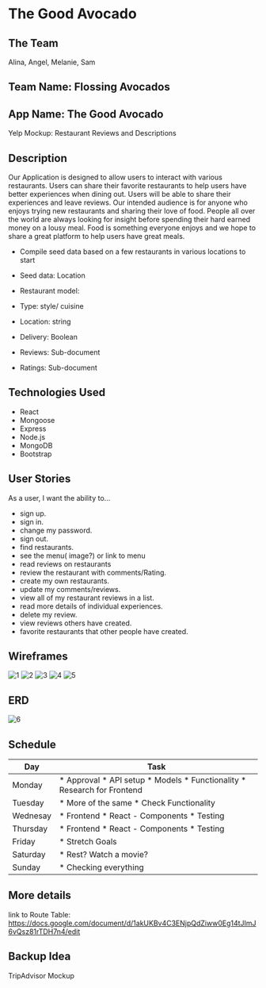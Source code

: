 # The Good Avocado

## The Team
Alina, Angel, Melanie, Sam 

## Team Name:  Flossing Avocados

## App Name: The Good Avocado

Yelp Mockup: Restaurant Reviews and Descriptions

## Description

Our Application is designed to allow users to interact with various restaurants. Users can share their favorite restaurants to help users have better experiences when dining out. Users will be able to share their experiences and leave reviews.  Our intended audience is for anyone who enjoys trying new restaurants and sharing their love of food. People all over the world are always looking for insight before spending their hard earned money on a lousy meal. Food is something everyone enjoys and we hope to share a great platform to help users have great meals.

* Compile seed data based on a few restaurants in various locations to start
* Seed data: Location

* Restaurant model: 
- Type: style/ cuisine 
- Location: string
- Delivery: Boolean
	
- Reviews: Sub-document
- Ratings: Sub-document

## Technologies Used

* React
* Mongoose
* Express
* Node.js
* MongoDB 
* Bootstrap


## User Stories

As a user, I want the ability to... 
* sign up.
* sign in. 
* change my password. 
* sign out. 
* find restaurants. 
* see the menu( image?) or link to menu
* read reviews on restaurants
* review the restaurant with comments/Rating.
* create my own restaurants. 
* update my comments/reviews. 
* view all of my restaurant reviews in a list. 
* read more details of individual experiences. 
* delete my review. 
* view reviews others have created. 
* favorite restaurants that other people have created. 


## Wireframes

![1](https://share.balsamiq.com/c/tWNZY9PhP3jbcugUK58au4.png)
![2](https://share.balsamiq.com/c/gEbEcZyXBUcMgfq1TS3Qvt.png)
![3](https://share.balsamiq.com/c/b8N7rZbP4yhqQXfV6x5iRM.png)
![4](https://share.balsamiq.com/c/mGTtzQNFKbG6Cp2HgSBYGM.png)
![5](https://share.balsamiq.com/c/wCKymQfzvSmnzSDwwwbME8.png)

## ERD

![6](https://i.imgur.com/6j2sMz3.png)


## Schedule

| Day | Task |
| --------- | -------- |
| Monday | * Approval * API setup * Models * Functionality * Research for Frontend |
| Tuesday | * More of the same * Check Functionality |
| Wednesay | * Frontend * React - Components * Testing |
| Thursday | * Frontend * React - Components * Testing |
| Friday | * Stretch Goals |
| Saturday | * Rest? Watch a movie? |
| Sunday | * Checking everything |

## More details

link to Route Table: https://docs.google.com/document/d/1akUKBv4C3ENjpQdZiww0Eg14tJImJ6vQsz81rTDH7n4/edit

## Backup Idea

TripAdvisor Mockup